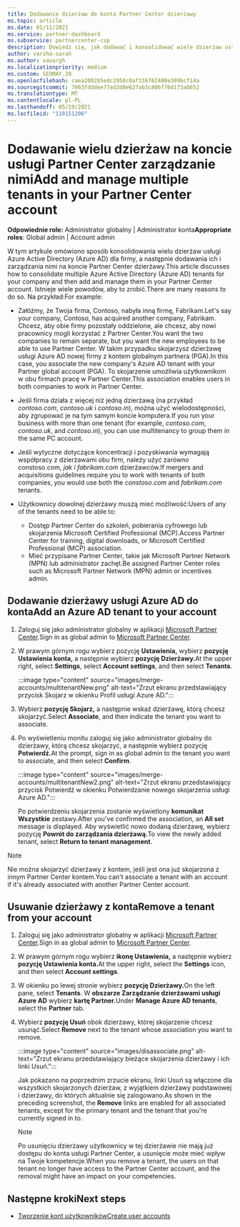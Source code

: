 ```yaml
---
title: Dodawanie dzierżaw do konta Partner Center dzierżawy
ms.topic: article
ms.date: 01/11/2021
ms.service: partner-dashboard
ms.subservice: partnercenter-csp
description: Dowiedz się, jak dodawać i konsolidować wiele dzierżaw usługi Azure AD Partner Center konta usługi Azure AD oraz jak nimi zarządzać, i dowiedz się, dlaczego warto to zrobić.
author: varsha-sarah
ms.author: vavargh
ms.localizationpriority: medium
ms.custom: SEOMAY.20
ms.openlocfilehash: caea2002b5edc2958c0af316762408e309bcf14a
ms.sourcegitcommit: 7063fdddee77ad2d8e627ab3c806f76d173ab652
ms.translationtype: MT
ms.contentlocale: pl-PL
ms.lasthandoff: 05/19/2021
ms.locfileid: "110151206"
---
```

# <a name="add-and-manage-multiple-tenants-in-your-partner-center-account"></a><span data-ttu-id="216ab-103">Dodawanie wielu dzierżaw na koncie usługi Partner Center zarządzanie nimi</span><span class="sxs-lookup"><span data-stu-id="216ab-103">Add and manage multiple tenants in your Partner Center account</span></span>


<span data-ttu-id="216ab-104">**Odpowiednie role:** Administrator globalny | Administrator konta</span><span class="sxs-lookup"><span data-stu-id="216ab-104">**Appropriate roles**: Global admin | Account admin</span></span>

<span data-ttu-id="216ab-105">W tym artykule omówiono sposób konsolidowania wielu dzierżaw usługi Azure Active Directory (Azure AD) dla firmy, a następnie dodawania ich i zarządzania nimi na koncie Partner Center dzierżawy.</span><span class="sxs-lookup"><span data-stu-id="216ab-105">This article discusses how to consolidate multiple Azure Active Directory (Azure AD) tenants for your company and then add and manage them in your Partner Center account.</span></span> <span data-ttu-id="216ab-106">Istnieje wiele powodów, aby to zrobić.</span><span class="sxs-lookup"><span data-stu-id="216ab-106">There are many reasons to do so.</span></span> <span data-ttu-id="216ab-107">Na przykład:</span><span class="sxs-lookup"><span data-stu-id="216ab-107">For example:</span></span>

- <span data-ttu-id="216ab-108">Załóżmy, że Twoja firma, Contoso, nabyła inną firmę, Fabrikam.</span><span class="sxs-lookup"><span data-stu-id="216ab-108">Let's say your company, Contoso, has acquired another company, Fabrikam.</span></span> <span data-ttu-id="216ab-109">Chcesz, aby obie firmy pozostały oddzielone, ale chcesz, aby nowi pracownicy mogli korzystać z Partner Center.</span><span class="sxs-lookup"><span data-stu-id="216ab-109">You want the two companies to remain separate, but you want the new employees to be able to use Partner Center.</span></span> <span data-ttu-id="216ab-110">W takim przypadku skojarzysz dzierżawę usługi Azure AD nowej firmy z kontem globalnym partnera (PGA).</span><span class="sxs-lookup"><span data-stu-id="216ab-110">In this case, you associate the new company's Azure AD tenant with your Partner global account (PGA).</span></span> <span data-ttu-id="216ab-111">To skojarzenie umożliwia użytkownikom w obu firmach pracę w Partner Center.</span><span class="sxs-lookup"><span data-stu-id="216ab-111">This association enables users in both companies to work in Partner Center.</span></span>

- <span data-ttu-id="216ab-112">Jeśli firma działa z więcej niż jedną dzierżawą (na przykład *contoso.com*, *contoso.uk* i *contoso.in*), można użyć wielodostępności, aby zgrupować je na tym samym koncie komputera.</span><span class="sxs-lookup"><span data-stu-id="216ab-112">If you run your business with more than one tenant (for example, *contoso.com*, *contoso.uk*, and *contoso.in*), you can use multitenancy to group them in the same PC account.</span></span>

- <span data-ttu-id="216ab-113">Jeśli wytyczne dotyczące koncentracji i pozyskiwania wymagają współpracy z dzierżawami  obu firm, należy użyć zarówno constoso.com, *jak i fabrikam.com* dzierżawców.</span><span class="sxs-lookup"><span data-stu-id="216ab-113">If mergers and acquisitions guidelines require you to work with tenants of both companies, you would use both the *constoso.com* and *fabrikam.com* tenants.</span></span>

- <span data-ttu-id="216ab-114">Użytkownicy dowolnej dzierżawy muszą mieć możliwość:</span><span class="sxs-lookup"><span data-stu-id="216ab-114">Users of any of the tenants need to be able to:</span></span>
    * <span data-ttu-id="216ab-115">Dostęp Partner Center do szkoleń, pobierania cyfrowego lub skojarzenia Microsoft Certified Professional (MCP).</span><span class="sxs-lookup"><span data-stu-id="216ab-115">Access Partner Center for training, digital downloads, or Microsoft Certified Professional (MCP) association.</span></span>
    * <span data-ttu-id="216ab-116">Mieć przypisane Partner Center, takie jak Microsoft Partner Network (MPN) lub administrator zachęt.</span><span class="sxs-lookup"><span data-stu-id="216ab-116">Be assigned Partner Center roles such as Microsoft Partner Network (MPN) admin or incentives admin.</span></span>

## <a name="add-an-azure-ad-tenant-to-your-account"></a><span data-ttu-id="216ab-117">Dodawanie dzierżawy usługi Azure AD do konta</span><span class="sxs-lookup"><span data-stu-id="216ab-117">Add an Azure AD tenant to your account</span></span>

1. <span data-ttu-id="216ab-118">Zaloguj się jako administrator globalny w aplikacji [Microsoft Partner Center](https://partner.microsoft.com/dashboard).</span><span class="sxs-lookup"><span data-stu-id="216ab-118">Sign in as global admin to [Microsoft Partner Center](https://partner.microsoft.com/dashboard).</span></span>

1. <span data-ttu-id="216ab-119">W prawym górnym rogu wybierz pozycję **Ustawienia,** wybierz **pozycję Ustawienia konta,** a następnie wybierz **pozycję Dzierżawy.**</span><span class="sxs-lookup"><span data-stu-id="216ab-119">At the upper right, select **Settings**, select **Account settings**, and then select **Tenants**.</span></span>
 
   :::image type="content" source="images/merge-accounts/multitenantNew.png" alt-text="Zrzut ekranu przedstawiający przycisk Skojarz w okienku Profil usługi Azure AD."::: 

1. <span data-ttu-id="216ab-121">Wybierz **pozycję Skojarz,** a następnie wskaż dzierżawę, którą chcesz skojarzyć.</span><span class="sxs-lookup"><span data-stu-id="216ab-121">Select **Associate**, and then indicate the tenant you want to associate.</span></span>

1. <span data-ttu-id="216ab-122">Po wyświetleniu monitu zaloguj się jako administrator globalny do dzierżawy, którą chcesz skojarzyć, a następnie wybierz pozycję **Potwierdź.**</span><span class="sxs-lookup"><span data-stu-id="216ab-122">At the prompt, sign in as global admin to the tenant you want to associate, and then select **Confirm**.</span></span> 

   :::image type="content" source="images/merge-accounts/multitenantNew2.png" alt-text="Zrzut ekranu przedstawiający przycisk Potwierdź w okienku Potwierdzanie nowego skojarzenia usługi Azure AD."::: 

   <span data-ttu-id="216ab-124">Po potwierdzeniu skojarzenia zostanie wyświetlony **komunikat Wszystkie** zestawy.</span><span class="sxs-lookup"><span data-stu-id="216ab-124">After you've confirmed the association, an **All set** message is displayed.</span></span> <span data-ttu-id="216ab-125">Aby wyświetlić nowo dodaną dzierżawę, wybierz pozycję **Powrót do zarządzania dzierżawą.**</span><span class="sxs-lookup"><span data-stu-id="216ab-125">To view the newly added tenant, select **Return to tenant management**.</span></span> 
 
>[!NOTE]
><span data-ttu-id="216ab-126">Nie można skojarzyć dzierżawy z kontem, jeśli jest ona już skojarzona z innym Partner Center kontem.</span><span class="sxs-lookup"><span data-stu-id="216ab-126">You can't associate a tenant with an account if it's already associated with another Partner Center account.</span></span>


## <a name="remove-a-tenant-from-your-account"></a><span data-ttu-id="216ab-127">Usuwanie dzierżawy z konta</span><span class="sxs-lookup"><span data-stu-id="216ab-127">Remove a tenant from your account</span></span>
 
1. <span data-ttu-id="216ab-128">Zaloguj się jako administrator globalny w aplikacji [Microsoft Partner Center](https://partner.microsoft.com/dashboard).</span><span class="sxs-lookup"><span data-stu-id="216ab-128">Sign in as global admin to [Microsoft Partner Center](https://partner.microsoft.com/dashboard).</span></span>

1. <span data-ttu-id="216ab-129">W prawym górnym rogu wybierz **ikonę Ustawienia,** a następnie wybierz **pozycję Ustawienia konta.**</span><span class="sxs-lookup"><span data-stu-id="216ab-129">At the upper right, select the **Settings** icon, and then select **Account settings**.</span></span>

1. <span data-ttu-id="216ab-130">W okienku po lewej stronie wybierz **pozycję Dzierżawy.**</span><span class="sxs-lookup"><span data-stu-id="216ab-130">On the left pane, select **Tenants**.</span></span> <span data-ttu-id="216ab-131">W **obszarze Zarządzanie dzierżawami usługi Azure AD** wybierz **kartę Partner.**</span><span class="sxs-lookup"><span data-stu-id="216ab-131">Under **Manage Azure AD tenants**, select the **Partner** tab.</span></span>
 
1. <span data-ttu-id="216ab-132">Wybierz **pozycję Usuń** obok dzierżawy, której skojarzenie chcesz usunąć.</span><span class="sxs-lookup"><span data-stu-id="216ab-132">Select **Remove** next to the tenant whose association you want to remove.</span></span>

   :::image type="content" source="images/disassociate.png" alt-text="Zrzut ekranu przedstawiający bieżące skojarzenia dzierżawy i ich linki Usuń.":::

   <span data-ttu-id="216ab-134">Jak pokazano na poprzednim  zrzucie ekranu, linki Usuń są włączone dla wszystkich skojarzonych dzierżaw, z wyjątkiem dzierżawy podstawowej i dzierżawy, do których aktualnie się zalogowano.</span><span class="sxs-lookup"><span data-stu-id="216ab-134">As shown in the preceding screenshot, the **Remove** links are enabled for all associated tenants, except for the primary tenant and the tenant that you're currently signed in to.</span></span> 

   > [!NOTE]   
   > <span data-ttu-id="216ab-135">Po usunięciu dzierżawy użytkownicy w tej dzierżawie nie mają już dostępu do konta usługi Partner Center, a usunięcie może mieć wpływ na Twoje kompetencje.</span><span class="sxs-lookup"><span data-stu-id="216ab-135">When you remove a tenant, the users on that tenant no longer have access to the Partner Center account, and the removal might have an impact on your competencies.</span></span> 

## <a name="next-steps"></a><span data-ttu-id="216ab-136">Następne kroki</span><span class="sxs-lookup"><span data-stu-id="216ab-136">Next steps</span></span>

- [<span data-ttu-id="216ab-137">Tworzenie kont użytkowników</span><span class="sxs-lookup"><span data-stu-id="216ab-137">Create user accounts</span></span>](create-user-accounts-and-set-permissions.md)







